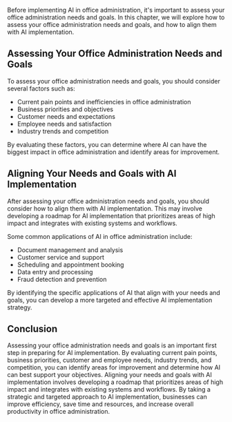 

Before implementing AI in office administration, it's important to assess your office administration needs and goals. In this chapter, we will explore how to assess your office administration needs and goals, and how to align them with AI implementation.

Assessing Your Office Administration Needs and Goals
----------------------------------------------------

To assess your office administration needs and goals, you should consider several factors such as:

* Current pain points and inefficiencies in office administration
* Business priorities and objectives
* Customer needs and expectations
* Employee needs and satisfaction
* Industry trends and competition

By evaluating these factors, you can determine where AI can have the biggest impact in office administration and identify areas for improvement.

Aligning Your Needs and Goals with AI Implementation
----------------------------------------------------

After assessing your office administration needs and goals, you should consider how to align them with AI implementation. This may involve developing a roadmap for AI implementation that prioritizes areas of high impact and integrates with existing systems and workflows.

Some common applications of AI in office administration include:

* Document management and analysis
* Customer service and support
* Scheduling and appointment booking
* Data entry and processing
* Fraud detection and prevention

By identifying the specific applications of AI that align with your needs and goals, you can develop a more targeted and effective AI implementation strategy.

Conclusion
----------

Assessing your office administration needs and goals is an important first step in preparing for AI implementation. By evaluating current pain points, business priorities, customer and employee needs, industry trends, and competition, you can identify areas for improvement and determine how AI can best support your objectives. Aligning your needs and goals with AI implementation involves developing a roadmap that prioritizes areas of high impact and integrates with existing systems and workflows. By taking a strategic and targeted approach to AI implementation, businesses can improve efficiency, save time and resources, and increase overall productivity in office administration.
